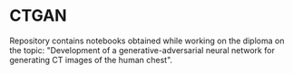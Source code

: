 # CTGAN
Repository contains notebooks obtained while working on the diploma on the topic: "Development of a generative-adversarial neural network for generating CT images of the human chest".